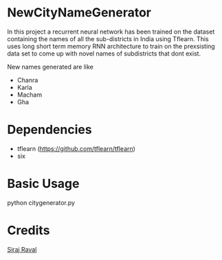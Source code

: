 # NewCityNameGenerator

In this project a recurrent neural network has been trained on the dataset containing the names of all the sub-districts in India using Tflearn. This uses long short term memory RNN architecture to train on the prexsisting data set to come up with novel names of subdistricts that dont exist.

New names generated are like
* Chanra
* Karla
* Macham
* Gha

# Dependencies

* tflearn (https://github.com/tflearn/tflearn)
* six

# Basic Usage

python citygenerator.py

# Credits

[Siraj Raval](https://github.com/llSourcell/build_a_neural_net_live)
